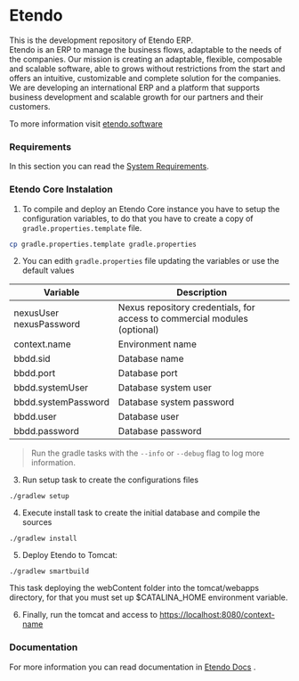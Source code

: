 # Etendo 
This is the development repository of Etendo ERP. <br>
Etendo is an ERP to manage the business flows, adaptable to the needs of the companies. Our mission is creating an adaptable, flexible, composable and scalable software, able to grows without restrictions from the start and offers an intuitive, customizable and complete solution for the companies.
We are developing an international ERP and a platform that supports business development and scalable growth for our partners and their customers.

To more information visit [etendo.software](https://etendo.software)

### Requirements
In this section you can read the [System Requirements](https://docs.etendo.software/en/technical-documentation/etendo-environment/requirements-and-tools/requirements).

### Etendo Core Instalation

1. To compile and deploy an Etendo Core instance you have to setup the configuration variables, to do that you have to create a copy of `gradle.properties.template` file.
```bash
cp gradle.properties.template gradle.properties
```
2. You can edith `gradle.properties` file updating the variables or use the default values 

| Variable | Description |
| --- | --- |
|nexusUser <br> nexusPassword| Nexus repository credentials, for access to commercial modules (optional)|
|context.name| Environment name|
|bbdd.sid| Database name |
|bbdd.port| Database port|
|bbdd.systemUser| Database system user|
|bbdd.systemPassword|Database system password|
|bbdd.user| Database user|
|bbdd.password|Database password|

> Run the gradle tasks with the `--info` or `--debug` flag to log more information.

3. Run setup task to create the configurations files
```
./gradlew setup
```
4. Execute install task to create the initial database and compile the sources
```
./gradlew install
```
5. Deploy Etendo to Tomcat:
```
./gradlew smartbuild
```
This task deploying the webContent folder into the tomcat/webapps directory, for that you must set up $CATALINA_HOME environment variable.

6. Finally, run the tomcat and access to [https://localhost:8080/context-name](https://localhost:8080/etendo)  

### Documentation
For  more information you can read documentation in [Etendo Docs](https://docs.etendo.software) .
